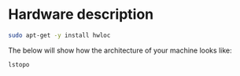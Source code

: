 # Hardware description

```sh
sudo apt-get -y install hwloc
```

The below will show how the architecture of your machine looks like:

```sh
lstopo
```